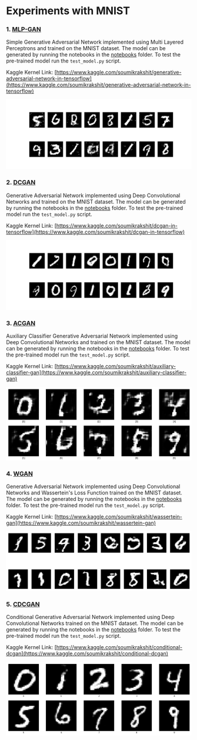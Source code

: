 # Experiments with MNIST

### 1. [MLP-GAN](./1-MLP-GAN/)
Simple Generative Adversarial Network implemented using Multi Layered Perceptrons and trained on the MNIST dataset. The model can be generated by running the notebooks in the [notebooks](./1-MLP-GAN/notebooks/) folder. To test the pre-trained model run the `test_model.py` script.

Kaggle Kernel Link: [https://www.kaggle.com/soumikrakshit/generative-adversarial-network-in-tensorflow](https://www.kaggle.com/soumikrakshit/generative-adversarial-network-in-tensorflow)

![MLP-GAN](./1-MLP-GAN/mlp-gan.png)

### 2. [DCGAN](./2-DCGAN/)
Generative Adversarial Network implemented using Deep Convolutional Networks and trained on the MNIST dataset. The model can be generated by running the notebooks in the [notebooks](./2-DCGAN/notebooks/) folder. To test the pre-trained model run the `test_model.py` script.

Kaggle Kernel Link: [https://www.kaggle.com/soumikrakshit/dcgan-in-tensorflow](https://www.kaggle.com/soumikrakshit/dcgan-in-tensorflow)

![DCGAN](./2-DCGAN/dcgan.png)

### 3. [ACGAN](./3-ACGAN/)
Auxiliary Classifier Generative Adversarial Network implemented using Deep Convolutional Networks and trained on the MNIST dataset. The model can be generated by running the notebooks in the [notebooks](./3-ACGAN/notebooks/) folder. To test the pre-trained model run the `test_model.py` script.

Kaggle Kernel Link: [https://www.kaggle.com/soumikrakshit/auxiliary-classifier-gan](https://www.kaggle.com/soumikrakshit/auxiliary-classifier-gan)

![DCGAN](./3-ACGAN/acgan.png)

### 4. [WGAN](./4-WGAN/)
Generative Adversarial Network implemented using Deep Convolutional Networks and Wassertein's Loss Function trained on the MNIST dataset. The model can be generated by running the notebooks in the [notebooks](./4-WGAN/notebooks/) folder. To test the pre-trained model run the `test_model.py` script.

Kaggle Kernel Link: [https://www.kaggle.com/soumikrakshit/wassertein-gan](https://www.kaggle.com/soumikrakshit/wassertein-gan)

![WGAN](./4-WGAN/wgan.png)

### 5. [CDCGAN](./4-WGAN/)
Conditional Generative Adversarial Network implemented using Deep Convolutional Networks trained on the MNIST dataset. The model can be generated by running the notebooks in the [notebooks](./5-CDCGAN/notebooks/) folder. To test the pre-trained model run the `test_model.py` script.

Kaggle Kernel Link: [https://www.kaggle.com/soumikrakshit/conditional-dcgan](https://www.kaggle.com/soumikrakshit/conditional-dcgan)

![CDCGAN](./5-CDCGAN/cdcgan.png)
